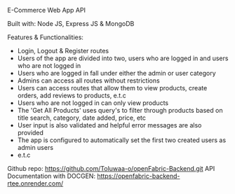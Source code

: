 E-Commerce Web App API

Built with: Node JS, Express JS & MongoDB

Features & Functionalities:

* Login, Logout & Register routes
* Users of the app are divided into two, users who are logged in and users who are not logged in
* Users who are logged in fall under either the admin or user category
* Admins can access all routes without restrictions
* Users can access routes that allow them to view products, create orders, add reviews to products, e.t.c
* Users who are not logged in can only view products
* The 'Get All Products' uses query's to filter through products based on title search, category, date added, price, etc
* User input is also validated and helpful error messages are also provided
* The app is configured to automatically set the first two created users as admin users
* e.t.c

Github repo: https://github.com/Toluwaa-o/openFabric-Backend.git
API Documentation with DOCGEN: https://openfabric-backend-rtee.onrender.com/